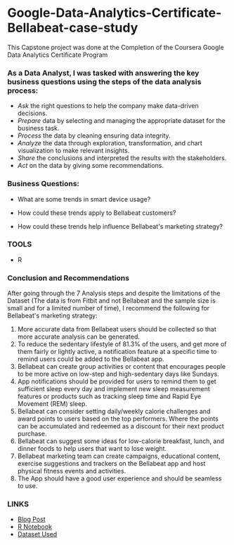 # Google-Data-Analytics-Certificate-Bellabeat-case-study

This Capstone project was done at the Completion of the Coursera Google Data Analytics Certificate Program

### As a Data Analyst, I was tasked with answering the key business questions using the steps of the data analysis process: 

- *Ask* the right questions to help the company make data-driven decisions.
- *Prepare* data by selecting and managing the appropriate dataset for the business task.
- *Process* the data by cleaning ensuring data integrity.
- *Analyze* the data through exploration, transformation, and chart visualization to make relevant insights.
- *Share* the conclusions and interpreted the results with the stakeholders.
- *Act* on the data by giving some recommendations.

### Business Questions:

* What are some trends in smart device usage?

* How could these trends apply to Bellabeat customers?

* How could these trends help influence Bellabeat's marketing strategy?


### TOOLS
- R

### Conclusion and Recommendations

After going through the 7 Analysis steps and despite the limitations of the Dataset (The data is from Fitbit and not Bellabeat and the sample size is small and for a limited number of time), I recommend the following for Bellabeat's marketing strategy:

1. More accurate data from Bellabeat users should be collected so that more accurate analysis can be generated.
2. To reduce the sedentary lifestyle of 81.3% of the users, and get more of them fairly or lightly active, a notification feature at a specific time to remind users could be added to the Bellabeat app.
3. Bellabeat can create group activities or content that encourages people to be more active on low-step and high-sedentary days like Sundays.
4. App notifications should be provided for users to remind them to get sufficient sleep every day and implement new sleep measurement features or products such as tracking sleep time and Rapid Eye Movement (REM) sleep.
5. Bellabeat can consider setting daily/weekly calorie challenges and award points to users based on the top performers. Where the points can be accumulated and redeemed as a discount for their next product purchase.
6. Bellabeat can suggest some ideas for low-calorie breakfast, lunch, and dinner foods to help users that want to lose weight.
7. Bellabeat marketing team can create campaigns, educational content, exercise suggestions and trackers on the Bellabeat app and host physical fitness events and activities.
8. The App should have a good user experience and should be seamless to use.

### LINKS

- [Blog Post](https://shukuratbello.hashnode.dev/bellabeat-how-can-a-wellness-technology-company-play-it-smart)
- [R Notebook](https://www.kaggle.com/code/shukuratbello/google-data-analytics-bellabeat-product-analysis)
- [Dataset Used](https://www.kaggle.com/datasets/arashnic/fitbit)

